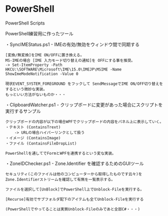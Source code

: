# PowerShell
PowerShell Scripts

PowerShell練習用に作ったツール

・SyncIMEStatus.ps1
    - IMEの有効/無効をウィンドウ間で同期する
    
    [変換/無変換]をIME ON/OFFに置き換える。
    MS-IMEの場合 [IME 入力モード切り替えの通知]を OFFにする事を推奨。
    -> Set-ItemProperty -Path HKCU:\SOFTWARE\Microsoft\IME\15.0\IMEJP\MSIME -Name ShowImeModeNotification -Value 0
    
    現状EVENT_SYSTEM_FOREGROUND をフックして SendMessageでIME ON/OFF切り替えをするという微妙な実装。
    もっといい方法がないものか・・・

・ClipboardWatcher.ps1
    - クリップボードに変更があった場合にスクリプトを実行するサンプル
    
    クリップボードの内容が以下の場合WPFでクリップボードの内容をパネル上に表示していく。
    ・テキスト (ContainsTrext)
        -> URLの場合ハイパーリンクとして扱う
    ・イメージ (ContainsImage)
    ・ファイル (ContainsFileDropList)

    PowerShellを通してでFormとWPFを連携するという変な実装。

・ZoneIDChecker.ps1
    - Zone.Identifier を確認するためのGUIツール

    セキュリティ(このファイルは他のコンピューターから取得したものです云々)を
    Zone.Identifierストリームを確認して有無を一覧表示する。

    ファイルを選択して[UnBlock]でPowerShell上でUnblock-Fileを実行する。

    [Recurse]有効でサブフォルダ配下のアイテムも全てUnblock-Fileを実行する

    (PowerShellでやってることは実質Unblock-Fileのみであと全部C#・・・)
